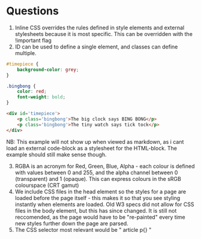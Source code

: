# Questions
1. Inline CSS overrides the rules defined in style elements and external stylesheets because it is most specific. This can be overridden with the !important flag
2. ID can be used to define a single element, and classes can define multiple.

```CSS
#timepiece {
    background-color: grey;
}

.bingbong {
    color: red;
    font-weight: bold;
}
```
```HTML
<div id='timepiece'>
    <p class='bingbong'>The big clock says BING BONG</p>
    <p class='bingbong'>The tiny watch says tick tock</p>
</div>
```
NB: This example will not show up when viewed as markdown, as i cant load an external code-block as a stylesheet for the HTML-block.
The example should still make sense though.

3. RGBA is an acronym for Red, Green, Blue, Alpha - each colour is defined with values between 0 and 255, and the alpha channel between 0 (transparent) and 1 (opaque). This can express colours in the sRGB colourspace (CRT gamut)
4. We include CSS files in the head element so the styles for a page are loaded before the page itself - this makes it so that you see styling instantly when elements are loaded. Old W3 specs did not allow for CSS files in the body element, but this has since changed. It is still not reccomended, as the page would have to be "re-painted" every time new styles further down the page are parsed.
5. The CSS selector most relevant would be " article p{} "